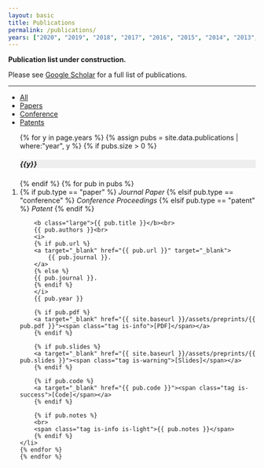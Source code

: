 ```yaml
---
layout: basic
title: Publications
permalink: /publications/
years: ["2020", "2019", "2018", "2017", "2016", "2015", "2014", "2013", "2012", "2011", "2010", "2009", "2008", "2007", "2006", "2005", "2004", "2003", "2002"]
---
```


**Publication list under construction.** 

Please see [Google Scholar](https://scholar.google.com/citations?user=3rB_SGYAAAAJ&hl=en&oi=ao) for a full list of publications.

---

<div class="tabs">
  <ul>
    <li class="is-active"><a href="{{ site.baseurl }}/publications/">All</a></li>
    <li><a href="{{ site.baseurl }}/publications/papers">Papers</a></li>
    <li><a href="{{ site.baseurl }}/publications/conference">Conference</a></li>
    <li><a href="{{ site.baseurl }}/publications/patents">Patents</a></li>
  </ul>
</div>

<ol reversed class="list is-hoverable">
	{% for y in page.years %}
	{% assign pubs = site.data.publications | where:"year", y %}	
	{% if pubs.size > 0 %}
		<h5 class="list-item" style="background-color: #eee;"><strong>{{y}}</strong></h5>
	{% endif %}
	{% for pub in pubs %}
	<li class="list-item" style="display: list-item">
		{% if pub.type == "paper" %}
			<i>Journal Paper</i>
		{% elsif pub.type == "conference" %}
			<i>Conference Proceedings</i>
		{% elsif pub.type == "patent" %}
			<i>Patent</i>						
		{% endif %}
		<br>

		<b class="large">{{ pub.title }}</b><br>
		{{ pub.authors }}<br>
		<i>
		{% if pub.url %}
		<a target="_blank" href="{{ pub.url }}" target="_blank">
			{{ pub.journal }}.
		</a>
		{% else %}
		{{ pub.journal }}.
		{% endif %}
		</i>
		{{ pub.year }}

		{% if pub.pdf %}
		<a target="_blank" href="{{ site.baseurl }}/assets/preprints/{{ pub.pdf }}"><span class="tag is-info">[PDF]</span></a>
		{% endif %}	

		{% if pub.slides %}
		<a target="_blank" href="{{ site.baseurl }}/assets/preprints/{{ pub.slides }}"><span class="tag is-warning">[Slides]</span></a>
		{% endif %}		

		{% if pub.code %}
		<a target="_blank" href="{{ pub.code }}"><span class="tag is-success">[Code]</span></a>
		{% endif %}					

		{% if pub.notes %}
		<br>
		<span class="tag is-info is-light">{{ pub.notes }}</span>
		{% endif %}			
	</li>
	{% endfor %}
	{% endfor %}
</ol>